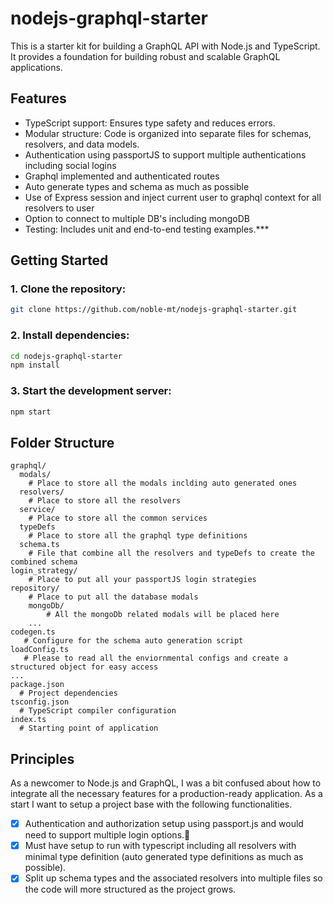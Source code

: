 # nodejs-graphql-starter
This is a starter kit for building a GraphQL API with Node.js and TypeScript. It provides a foundation for building robust and scalable GraphQL applications.


## Features
* TypeScript support: Ensures type safety and reduces errors.
* Modular structure: Code is organized into separate files for schemas, resolvers, and data models.
* Authentication using passportJS to support multiple authentications including social logins
* Graphql implemented and authenticated routes
* Auto generate types and schema as much as possible
* Use of Express session and inject current user to graphql context for all resolvers to user
* Option to connect to multiple DB's including mongoDB
* Testing: Includes unit and end-to-end testing examples.***

## Getting Started

### 1. Clone the repository:
````bash
git clone https://github.com/noble-mt/nodejs-graphql-starter.git
````

### 2. Install dependencies:
````bash
cd nodejs-graphql-starter
npm install
````

### 3. Start the development server:
````bash
npm start
````

## Folder Structure
````
graphql/
  modals/
    # Place to store all the modals inclding auto generated ones
  resolvers/
    # Place to store all the resolvers
  service/
    # Place to store all the common services
  typeDefs
    # Place to store all the graphql type definitions
  schema.ts
    # File that combine all the resolvers and typeDefs to create the combined schema 
login_strategy/
    # Place to put all your passportJS login strategies
repository/
    # Place to put all the database modals
    mongoDb/
        # All the mongoDb related modals will be placed here
    ...
codegen.ts
   # Configure for the schema auto generation script
loadConfig.ts
   # Please to read all the enviornmental configs and create a structured object for easy access
...
package.json
  # Project dependencies
tsconfig.json
  # TypeScript compiler configuration
index.ts
  # Starting point of application
````

## Principles 
As a newcomer to Node.js and GraphQL, I was a bit confused about how to integrate all the necessary features for a production-ready application. As a start I want to setup a project base with the following functionalities.
- [x] Authentication and authorization setup using passport.js and would need to support multiple login options.:tada:
- [x] Must have setup to run with typescript including all resolvers with minimal type definition (auto generated type definitions as much as possible).
- [x] Split up schema types and the associated resolvers into multiple files so the code will more structured as the project grows.
